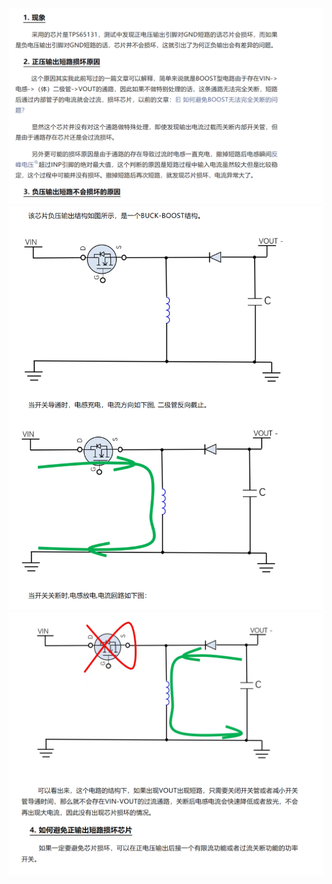 
![](https://raw.githubusercontent.com/LeroyK111/pictureBed/master/20250613095958.png)
![](https://raw.githubusercontent.com/LeroyK111/pictureBed/master/20250613100013.png)
![](https://raw.githubusercontent.com/LeroyK111/pictureBed/master/20250613100044.png)


